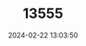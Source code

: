 ---
title: "13555"
category: "Milyeringa veritas"
draft: false
date: 2024-02-22 13:03:50
languages:
  English: ["Blind Gudgeon"]
---